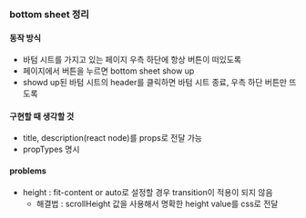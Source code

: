 <h3> bottom sheet 정리</h3>

<h4>동작 방식</h4>

- 바텀 시트를 가지고 있는 페이지 우측 하단에 항상 버튼이 떠있도록
- 페이지에서 버튼을 누르면 bottom sheet show up
- showd up된 바텀 시트의 header를 클릭하면 바텀 시트 종료, 우측 하단 버튼만 뜨도록

<h4>구현할 때 생각할 것</h4>

- title, description(react node)를 props로 전달 가능
- propTypes 명시

<h4>problems</h4>

- height : fit-content or auto로 설정할 경우 transition이 적용이 되지 않음
  - 해결법 : scrollHeight 값을 사용해서 명확한 height value를 css로 전달
